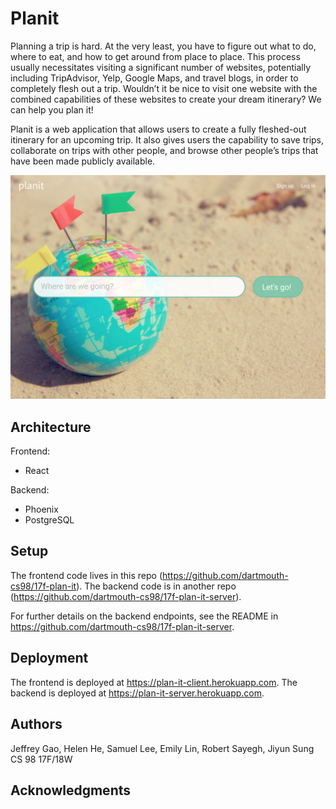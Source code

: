 # Planit

Planning a trip is hard. At the very least, you have to figure out what to do, where to eat, and how to get around from place to place. This process usually necessitates visiting a significant number of websites, potentially including TripAdvisor, Yelp, Google Maps, and travel blogs, in order to completely flesh out a trip. Wouldn’t it be nice to visit one website with the combined capabilities of these websites to create your dream itinerary? We can help you plan it!

Planit is a web application that allows users to create a fully fleshed-out itinerary for an upcoming trip. It also gives users the capability to save trips, collaborate on trips with other people, and browse other people’s trips that have been made publicly available.

![Team Photo](https://github.com/dartmouth-cs98/17f-plan-it/raw/master/misc/landing_page.png)

## Architecture

Frontend:
* React

Backend:
* Phoenix
* PostgreSQL

## Setup

The frontend code lives in this repo (https://github.com/dartmouth-cs98/17f-plan-it). The backend code is in another repo (https://github.com/dartmouth-cs98/17f-plan-it-server).

For further details on the backend endpoints, see the README in https://github.com/dartmouth-cs98/17f-plan-it-server.

## Deployment

The frontend is deployed at https://plan-it-client.herokuapp.com. The backend is deployed at https://plan-it-server.herokuapp.com.

## Authors

Jeffrey Gao, Helen He, Samuel Lee, Emily Lin, Robert Sayegh, Jiyun Sung  
CS 98 17F/18W

## Acknowledgments